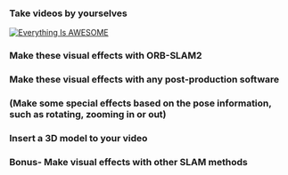 ###  Take videos by yourselves


[![Everything Is AWESOME](http://i.imgur.com/Ot5DWAW.png)](https://youtu.be/hHTOpapcru0)



###  Make these visual effects with ORB-SLAM2

###  Make these visual effects with any post-production software

###  (Make some special effects based on the pose information, such as rotating, zooming in or out)

###  Insert a 3D model to your video


### Bonus- Make visual effects with other SLAM methods


